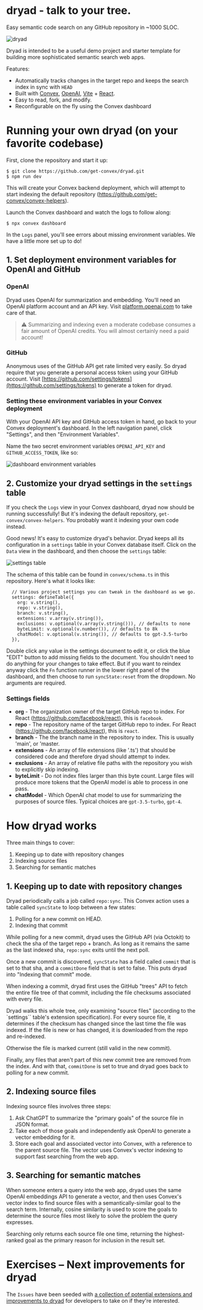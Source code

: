 # dryad - talk to your tree.

Easy semantic code search on any GitHub repository in ~1000 SLOC.

![dryad](dryad_ss.png)

Dryad is intended to be a useful demo project and starter template for building more sophisticated
semantic search web apps.

Features:

- Automatically tracks changes in the target repo and keeps the search index in sync with `HEAD`
- Built with [Convex](https://convex.dev), [OpenAI](https://openai.com),
  [Vite](https://vitejs.dev/) + [React](https://react.dev/).
- Easy to read, fork, and modify.
- Reconfigurable on the fly using the Convex dashboard

# Running your own dryad (on your favorite codebase)

First, clone the repository and start it up:

    $ git clone https://github.com/get-convex/dryad.git
    $ npm run dev

This will create your Convex backend deployment, which will
attempt to start indexing the default repository (https://github.com/get-convex/convex-helpers).

Launch the Convex dashboard and watch the logs to follow along:

    $ npx convex dashboard

In the `Logs` panel, you'll see errors about missing environment variables.
We have a little more set up to do!

## 1. Set deployment environment variables for OpenAI and GitHub

### OpenAI

Dryad uses OpenAI for summarization and embedding. You'll need an OpenAI platform account
and an API key. Visit [platform.openai.com](https://platform.openai.com) to
take care of that.

> :warning: Summarizing and indexing even a moderate codebase consumes a fair amount of OpenAI
> credits. You will almost certainly need a paid account!

### GitHub

Anonymous uses of the GitHub API get rate limited very easily. So dryad require that you
generate a personal access token using your GitHub account. Visit
[https://github.com/settings/tokens](https://github.com/settings/tokens) to generate
a token for dryad.

### Setting these environment variables in your Convex deployment

With your OpenAI API key and GitHub access token in hand, go back to your
Convex deployment's dashboard. In the left navigation panel, click "Settings",
and then "Environment Variables".

Name the two secret environment variables `OPENAI_API_KEY` and `GITHUB_ACCESS_TOKEN`, like so:

![dashboard environment variables](env_ss.png)

## 2. Customize your dryad settings in the `settings` table

If you check the `Logs` view in your Convex dashboard, dryad now should
be running successfully! But it's indexing the default repository,
`get-convex/convex-helpers`. You probably want it indexing your own
code instead.

Good news! It's easy to customize dryad's behavior. Dryad keeps all
its configuration in a `settings` table in your Convex database
itself. Click on the `Data` view in the dashboard, and then choose
the `settings` table:

![settings table](dryad_settings.png)

The schema of this table can be found in `convex/schema.ts` in this repository. Here's what it looks like:

```tsx
  // Various project settings you can tweak in the dashboard as we go.
  settings: defineTable({
    org: v.string(),
    repo: v.string(),
    branch: v.string(),
    extensions: v.array(v.string()),
    exclusions: v.optional(v.array(v.string())), // defaults to none
    byteLimit: v.optional(v.number()), // defaults to 8k
    chatModel: v.optional(v.string()), // defaults to gpt-3.5-turbo
  }),
```

Double click any value in the settings document to edit it, or click the blue "EDIT" button to add missing fields to the document. You shouldn't need to do anything for your changes to take effect. But if you want to reindex anyway click the `Fn` function runner in the lower right panel
of the dashboard, and then choose to run `syncState:reset` from the dropdown. No arguments are required.

### Settings fields

- **org** - The organization owner of the target GitHub repo to index. For React (https://github.com/facebook/react), this is `facebook`.
- **repo** - The repository name of the target GitHub repo to index. For React (https://github.com/facebook/react), this is `react`.
- **branch** - The the branch name in the repository to index. This is usually 'main', or 'master.
- **extensions** - An array of file extensions (like '.ts') that should be considered code and therefore dryad should attempt to index.
- **exclusions** - An array of relative file paths with the repository you wish to explicitly skip indexing.
- **byteLimit** - Do not index files larger than this byte count. Large files will produce more tokens
  that the OpenAI model is able to process in one pass.
- **chatModel** - Which OpenAI chat model to use for summarizing the purposes of source files. Typical choices are `gpt-3.5-turbo`, `gpt-4`.

# How dryad works

Three main things to cover:

1. Keeping up to date with repository changes
2. Indexing source files
3. Searching for semantic matches

## 1. Keeping up to date with repository changes

Dryad periodically calls a job called `repo:sync`. This
Convex action uses a table called `syncState` to
loop between a few states:

1. Polling for a new commit on HEAD.
2. Indexing that commit

While polling for a new commit, dryad uses the GitHub API (via Octokit)
to check the sha of the target repo + branch. As long as it remains
the same as the last indexed sha, `repo:sync` exits until the next poll.

Once a new commit is discovered, `syncState` has a field called `commit`
that is set to that sha, and a `commitDone` field that is set to false. This puts
dryad into "Indexing that commit" mode.

When indexing a commit, dryad first uses the GitHub "trees" API to fetch the entire
file tree of that commit, including the file checksums associated with every file.

Dryad walks this whole tree, only examining "source files" (according to the `settings``
table's extension specification). For every source file, it determines if the checksum
has changed since the last time the file was indexed. If the file is new or has changed,
it is downloaded from the repo and re-indexed.

Otherwise the file is marked current (still valid in the new commit).

Finally, any files that aren't part of this new commit tree are removed from the index.
And with that, `commitDone` is set to true and dryad goes back to polling for a new commit.

## 2. Indexing source files

Indexing source files involves three steps:

1. Ask ChatGPT to summarize the "primary goals" of the source file in JSON format.
1. Take each of those goals and independently ask OpenAI to generate a vector embedding
   for it.
1. Store each goal and associated vector into Convex, with a reference to the parent source file. The vector uses Convex's vector indexing to support fast searching from the web app.

## 3. Searching for semantic matches

When someone enters a query into the web app, dryad uses the same OpenAI embeddings API to generate
a vector, and then uses Convex's vector index to find source files with a semantically-similar goal
to the search term. Internally, cosine similarity is used to score the goals to determine the
source files most likely to solve the problem the query expresses.

Searching only returns each source file one time, returning the highest-ranked goal as the primary
reason for inclusion in the result set.

# Exercises – Next improvements for dryad

The `Issues` have been seeded with [a collection of potential extensions and improvements to dryad](https://github.com/get-convex/dryad/labels/good%20first%20issue) for developers to take on if they're interested.
